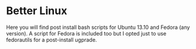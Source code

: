 Better Linux
============

Here you will find post install bash scripts for Ubuntu 13.10 and Fedora (any version). A script for Fedora is included too but I opted just to use fedorautils for a post-install ugprade.
